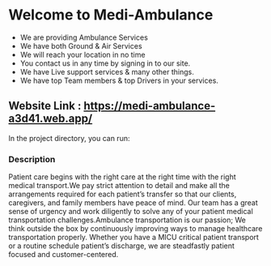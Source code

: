 # Welcome to Medi-Ambulance

- We are providing Ambulance Services
- We have both Ground & Air Services
- We will reach your location in no time
- You contact us in any time by signing in to our site.
- We have Live support services & many other things.
- We have top Team members & top Drivers in your services.

## Website Link : https://medi-ambulance-a3d41.web.app/

In the project directory, you can run:

### Description

Patient care begins with the right care at the right time with the right medical transport.We pay strict attention to detail and make all the arrangements required for each patient’s transfer so that our clients, caregivers, and family members have peace of mind. Our team has a great sense of urgency and work diligently to solve any of your patient medical transportation challenges.Ambulance transportation is our passion; We think outside the box by continuously improving ways to manage healthcare transportation properly. Whether you have a MICU critical patient transport or a routine schedule patient’s discharge, we are steadfastly patient focused and customer-centered.
